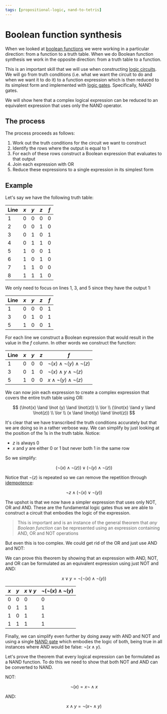```yaml
---
tags: [propositional-logic, nand-to-tetris]
---
```


# Boolean function synthesis

When we looked at
[boolean functions](Boolean_functions.md) we were
working in a particular direction: from a function to a truth table. When we do
Boolean function synthesis we work in the opposite direction: from a truth table
to a function.

This is an important skill that we will use when constructing
[logic circuits](Digital_circuits.md).
We will go from truth conditions (i.e. what we want the circuit to do and when
we want it to do it) to a function expression which is then reduced to its
simplest form and implemented with
[logic gates](Logic_gates.md).
Specifically, NAND gates.

We will show here that a complex logical expression can be reduced to an
equivalent expression that uses only the NAND operator.

## The process

The process proceeds as follows:

1. Work out the truth conditions for the circuit we want to construct
2. Identify the rows where the output is equal to 1
3. For each of these rows construct a Boolean expression that evaluates to that
   output
4. Join each expression with OR
5. Reduce these expressions to a single expression in its simplest form

## Example

Let's say we have the following truth table:

| Line | $x$ | $y$ | $z$ | $f$ |
| ---- | --- | --- | --- | --- |
| 1    | 0   | 0   | 0   | 0   |
| 2    | 0   | 0   | 1   | 0   |
| 3    | 0   | 1   | 0   | 1   |
| 4    | 0   | 1   | 1   | 0   |
| 5    | 1   | 0   | 0   | 1   |
| 6    | 1   | 0   | 1   | 0   |
| 7    | 1   | 1   | 0   | 0   |
| 8    | 1   | 1   | 1   | 0   |

We only need to focus on lines 1, 3, and 5 since they have the output 1:

| Line | $x$ | $y$ | $z$ | $f$ |
| ---- | --- | --- | --- | --- |
| 1    | 0   | 0   | 0   | 1   |
| 3    | 0   | 1   | 0   | 1   |
| 5    | 1   | 0   | 0   | 1   |

For each line we construct a Boolean expression that would result in the value
in the $f$ column. In other words we construct the function:

| Line | $x$ | $y$ | $z$ | $f$                                       |
| ---- | --- | --- | --- | ----------------------------------------- |
| 1    | 0   | 0   | 0   | $\lnot(x) \land \lnot (y) \land \lnot(z)$ |
| 3    | 0   | 1   | 0   | $\lnot(x) \land y \land \lnot(z)$         |
| 5    | 1   | 0   | 0   | $x \land \lnot(y) \land \lnot(z)$         |

We can now join each expression to create a complex expression that covers the
entire truth table using OR:

$$
(\lnot(x) \land \lnot (y) \land \lnot(z)) \\ \lor \\ (\lnot(x) \land y \land \lnot(z)) \\ \lor \\  (x \land \lnot(y) \land \lnot(z))
$$

It's clear that we have transcribed the truth conditions accurately but that we
are doing so in a rather verbose way. We can simplify by just looking at the
position of the 1s in the truth table. Notice:

- $z$ is always 0
- $x$ and $y$ are either 0 or 1 but never both 1 in the same row

So we simplify:

$$
    (\lnot(x) \land \lnot(z)) \lor (\lnot(y) \land \lnot(z))
$$

Notice that $\lnot(z)$ is repeated so we can remove the repetition through
[idempotence](Boolean_algebra.md#idempotent-law):

$$
    \lnot z \land (\lnot(x) \lor \lnot(y))
$$

The upshot is that we now have a simpler expression that uses only NOT, OR and
AND. These are the fundamental logic gates thus we are able to construct a
circuit that embodies the logic of the expression.

> This is important and is an instance of the general theorem that _any Boolean
> function_ can be represented using an expression containing AND, OR and NOT
> operations

But even this is too complex. We could get rid of the OR and just use AND and
NOT:

We can prove this theorem by showing that an expression with AND, NOT, and OR
can be formulated as an equivalent expression using just NOT and AND:

$$
  x \lor y = \lnot(\lnot(x) \land \lnot(y))
$$

| $x$ | $y$ | $x \lor y$ | $\lnot(\lnot(x) \land \lnot(y)$ |
| --- | --- | ---------- | ------------------------------- |
| 0   | 0   | 0          | 0                               |
| 0   | 1   | 1          | 1                               |
| 1   | 0   | 1          | 1                               |
| 1   | 1   | 1          | 1                               |

Finally, we can simplify even further by doing away with AND and NOT and using a
single
[NAND gate](Logic_gates.md#nand-gate)
which embodies the logic of both, being true in all instances where AND would be
false: $\lnot (x \land  y)$.

Let's prove the theorem that every logical expression can be formulated as a
NAND function. To do this we need to show that both NOT and AND can be converted
to NAND.

NOT:

$$
  \lnot(x) = x \lnot\land x
$$

AND:

$$
  x \land y = \lnot(x \lnot\land y)
$$
